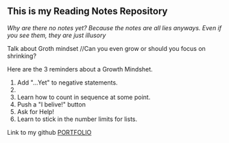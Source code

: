 ## This is my Reading Notes Repository
_Why are there no notes yet? Because the notes are all lies anyways. Even if you see them, they are just illusory_ 

Talk about Groth mindset
//Can you even grow or should you focus on shrinking?

Here are the 3 reminders about a Growth Mindshet. 

1. Add "...Yet" to negative statements. 
2. 
3. Learn how to count in sequence at some point.
4. Push a "I belive!" button
5. Ask for Help!
6. Learn to stick in the number limits for lists.


Link to my github [PORTFOLIO](https://github.com/FlyHighFreddy)

